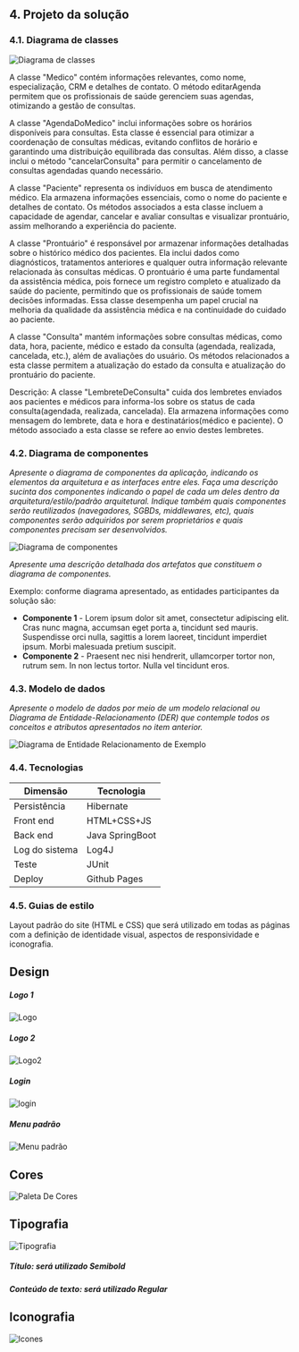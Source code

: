 ## 4. Projeto da solução

### 4.1. Diagrama de classes

![Diagrama de classes](images/HealthAssistUML.jpg "Diagrama de classes")

A classe "Medico" contém informações relevantes, como nome, especialização, CRM e detalhes de contato. O método editarAgenda permitem que os profissionais de saúde gerenciem suas agendas, otimizando a gestão de consultas.

A classe "AgendaDoMedico" inclui informações sobre os horários disponíveis para consultas. Esta classe é essencial para otimizar a coordenação de consultas médicas, evitando conflitos de horário e garantindo uma distribuição equilibrada das consultas. Além disso, a classe inclui o método "cancelarConsulta" para permitir o cancelamento de consultas agendadas quando necessário.

A classe "Paciente" representa os indivíduos em busca de atendimento médico. Ela armazena informações essenciais, como o nome do paciente e detalhes de contato. Os métodos associados a esta classe incluem a capacidade de agendar, cancelar e avaliar consultas e visualizar prontuário, assim melhorando a experiência do paciente.

A classe "Prontuário" é responsável por armazenar informações detalhadas sobre o histórico médico dos pacientes. Ela inclui dados como diagnósticos, tratamentos anteriores e qualquer outra informação relevante relacionada às consultas médicas. O prontuário é uma parte fundamental da assistência médica, pois fornece um registro completo e atualizado da saúde do paciente, permitindo que os profissionais de saúde tomem decisões informadas. Essa classe desempenha um papel crucial na melhoria da qualidade da assistência médica e na continuidade do cuidado ao paciente.

A classe "Consulta" mantém informações sobre consultas médicas, como data, hora, paciente, médico e estado da consulta (agendada, realizada, cancelada, etc.), além de avaliações do usuário. Os métodos relacionados a esta classe permitem a atualização do estado da consulta e atualização do prontuário do paciente.

Descrição: A classe "LembreteDeConsulta" cuida dos lembretes enviados aos pacientes e médicos para informa-los sobre os status de cada consulta(agendada, realizada, cancelada). Ela armazena informações como mensagem do lembrete, data e hora e destinatários(médico e paciente). O método associado a esta classe se refere ao envio destes lembretes.

### 4.2. Diagrama de componentes

_Apresente o diagrama de componentes da aplicação, indicando os elementos da arquitetura e as interfaces entre eles. Faça uma descrição sucinta dos componentes indicando o papel de cada um deles dentro da arquitetura/estilo/padrão arquitetural. Indique também quais componentes serão reutilizados (navegadores, SGBDs, middlewares, etc), quais componentes serão adquiridos por serem proprietários e quais componentes precisam ser desenvolvidos._

![Diagrama de componentes](images/componentes.png "Diagrama de componentes")

_Apresente uma descrição detalhada dos artefatos que constituem o diagrama de componentes._

Exemplo: conforme diagrama apresentado, as entidades participantes da solução são:

- **Componente 1** - Lorem ipsum dolor sit amet, consectetur adipiscing elit. Cras nunc magna, accumsan eget porta a, tincidunt sed mauris. Suspendisse orci nulla, sagittis a lorem laoreet, tincidunt imperdiet ipsum. Morbi malesuada pretium suscipit.
- **Componente 2** - Praesent nec nisi hendrerit, ullamcorper tortor non, rutrum sem. In non lectus tortor. Nulla vel tincidunt eros.


### 4.3. Modelo de dados

_Apresente o modelo de dados por meio de um modelo relacional ou Diagrama de Entidade-Relacionamento (DER) que contemple todos os conceitos e atributos apresentados no item anterior._ 

![Diagrama de Entidade Relacionamento de Exemplo](images/Modelo-Relacional-healthassist.png "Diagrama Modelo Relacional")

### 4.4. Tecnologias


| **Dimensão**   | **Tecnologia**  |
| ---            | ---             |
| Persistência   | Hibernate       |
| Front end      | HTML+CSS+JS     |
| Back end       | Java SpringBoot |
| Log do sistema | Log4J           |
| Teste          | JUnit           |
| Deploy         | Github Pages    |


### 4.5. Guias de estilo

Layout padrão do site (HTML e CSS) que será utilizado em todas as páginas com a definição de identidade visual, aspectos de responsividade e iconografia.


## Design
##### Logo 1
![Logo](images/logo.png "Logo")

##### Logo 2
![Logo2](images/logo_escrita.png "Logo2")

##### Login
![login](images/login.png "login")

##### Menu padrão
![Menu padrão](images/menu_padrao.png "Menu padrão")
<!-- ##### Cadastro Médico
![design_cadastro_medico](images/design_cadastro_medico.png "design_cadastro_medico")

##### Cadastro Paciente
![design_cadastro_paciente](images/design_cadastro_paciente.png "design_cadastro_paciente")

##### Tela Médico
![tela_medico](images/tela_medico.png "tela_medico")

##### Tela Paciente
![tela_paciente](images/tela_paciente.png "tela_paciente")

##### Visualizar Agenda
![agenda](images/agenda.png "agenda")

##### Avaliar atendimento
![avaliacao](images/avaliacao.png "avaliacao") -->


## Cores

![Paleta De Cores](images/paleta_cores.png "Paleta de Cores")

## Tipografia

![Tipografia](images/tipografia.png "Tipografia")
 ##### Título: será utilizado Semibold
 ##### Conteúdo de texto: será utilizado Regular

## Iconografia


![Icones](images/icones_2.png "Icones")

